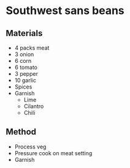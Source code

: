 # Southwest sans beans
## Materials
* 4 packs meat
* 3 onion
* 6 corn
* 6 tomato
* 3 pepper
* 10 garlic
* Spices
* Garnish
    * Lime
    * Cilantro
    * Chili

## Method
* Process veg
* Pressure cook on meat setting
* Garnish
